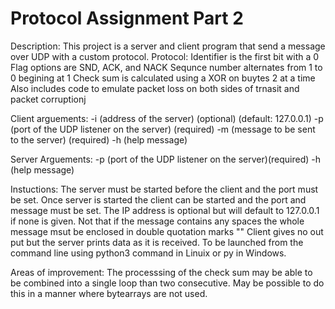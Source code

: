# Protocol Assignment Part 2

Description:
This project is a server and client program that send a message over UDP with a custom protocol.
Protocol:
Identifier is the first bit with a 0
Flag options are SND, ACK, and NACK
Sequnce number alternates from 1 to 0 begining at 1
Check sum is calculated using a XOR on buytes 2 at a time
Also includes code to emulate packet loss on both sides of trnasit and packet corruptionj

Client arguements:
-i <IP> (address of the server) (optional) (default: 127.0.0.1)
-p <Port> (port of the UDP listener on the server) (required)
-m <message> (message to be sent to the server) (required)
-h (help message)
 
Server Arguements:
-p <Port> (port of the UDP listener on the server)(required)
-h (help message)

Instuctions:
 The server must be started before the client and the port must be set. Once server is started the client can be started and the port and message must be set. The IP address is optional but will default to 127.0.0.1 if none is given. 
  Not that if the message contains any spaces the whole message msut be enclosed in double quotation marks ""
  Client gives no out put but the server prints data as it is received. 
  To be launched from the command line using python3 command in Linuix or py in Windows.

 Areas of improvement:
 The processsing of the check sum may be able to be combined into a single loop than two consecutive.
 May be possible to do this in a manner where bytearrays are not used.

 
